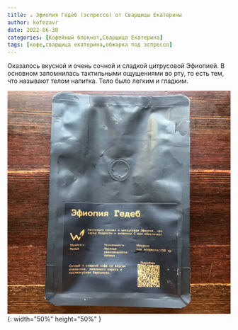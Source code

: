 ```yaml
---
title: ☕️ Эфиопия Гедеб (эспрессо) от Сварщицы Екатерины
author: kofezavr
date: 2022-06-30
categories: [Кофейный блокнот,Сварщица Екатерина]
tags: [кофе,сварщица екатерина,обжарка под эспрессо]
--- 
```


Оказалось вкусной и очень сочной и сладкой цитрусовой Эфиопией. В основном запомнилась тактильными ощущениями во рту, то есть тем, что называют телом напитка. Тело было легким и гладким.

![Эфиопия Гедеб (эспрессо) от Сварщицы Екатерины](/assets/img/posts/22/06/ethiopia-gedeb.jpg){: width="50%" height="50%" }